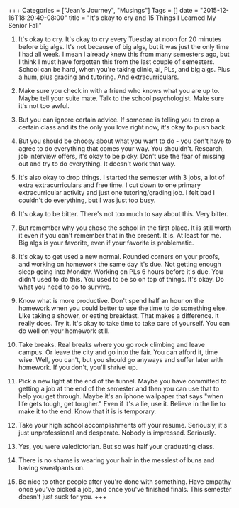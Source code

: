 +++
Categories = ["Jean's Journey", "Musings"]
Tags = []
date = "2015-12-16T18:29:49-08:00"
title = "It's okay to cry and 15 Things I Learned My Senior Fall"

1. It's okay to cry. It's okay to cry every Tuesday at noon for 20 minutes before big algs. It's not because of big algs, but it was just the only time I had all week. I mean I already knew this from many semesters ago, but I think I must have forgotten this from the last couple of semesters. School can be hard, when you're taking clinic, ai, PLs, and big algs. Plus a hum, plus grading and tutoring. And extracurriculars. 

2. Make sure you check in with a friend who knows what you are up to. Maybe tell your suite mate. Talk to the school psychologist. Make sure it's not too awful. 

3. But you can ignore certain advice. If someone is telling you to drop a certain class and its the only you love right now, it's okay to push back. 

4. But you should be choosy about what you want to do - you don't have to agree to do everything that comes your way. You shouldn't. Research, job interview offers, it's okay to be picky. Don't use the fear of missing out and try to do everything. It doesn't work that way. 

5. It's also okay to drop things. I started the semester with 3 jobs, a lot of extra extracurriculars and free time. I cut down to one primary extracurricular activity and just one tutoring/grading job. I felt bad I couldn't do everything, but I was just too busy. 

6. It's okay to be bitter. There's not too much to say about this. Very bitter. 

7. But remember why you chose the school in the first place. It is still worth it even if you can't remember that in the present. It is. At least for me. Big algs is your favorite, even if your favorite is problematic. 

8. It's okay to get used a new normal. Rounded corners on your proofs, and working on homework the same day it's due. Not getting enough sleep going into Monday. Working on PLs 6 hours before it's due. You didn't used to do this. You used to be so on top of things. It's okay. Do what you need to do to survive. 

9. Know what is more productive. Don't spend half an hour on the homework when you could better to use the time to do something else. Like taking a shower, or eating breakfast. That makes a difference. It really does. Try it. It's okay to take time to take care of yourself. You can do well on your homework still. 

10. Take breaks. Real breaks where you go rock climbing and leave campus. Or leave the city and go into the fair. You can afford it, time wise. Well, you can't, but you should go anyways and suffer later with homework. If you don't, you'll shrivel up. 

11. Pick a new light at the end of the tunnel. Maybe you have committed to getting a job at the end of the semester and then you can use that to help you get through. Maybe it's an iphone wallpaper that says "when life gets tough, get tougher." Even if it's a lie, use it. Believe in the lie to make it to the end. Know that it is is temporary. 

12. Take your high school accomplishments off your resume. Seriously, it's just unprofessional and desperate. Nobody is impressed. Seriously. 

13. Yes, you were valedictorian. But so was half your graduating class. 

14. There is no shame is wearing your hair in the messiest of buns and having sweatpants on.

15. Be nice to other people after you're done with something. Have empathy once you've picked a job, and once you've finished finals. This semester doesn't just suck for you.
+++

